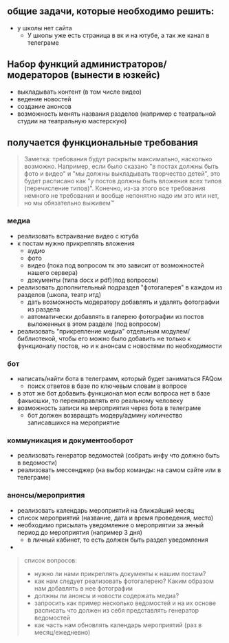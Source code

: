 
## общие задачи, которые необходимо решить:
+ у школы нет сайта
    + У школы уже есть страница в вк и на ютубе, а так же канал в телеграме



## Набор функций администраторов/модераторов (вынести в юзкейс)
+ выкладывать контент (в том числе видео)
+ ведение новостей
+ создание анонсов
+ возможность менять названия разделов (например с театральной студии на театральную мастерскую)


## получается функциональные требования
> Заметка: требования будут раскрыты максимально, насколько возможно. Например, если было сказано "в постах должны быть фото и видео" и "мы должны выкладывать творчество детей", это будет расписано как "у постов должны быть вложения всех типов (перечисление типов)". Конечно, из-за этого все требования немного не требования и вообще непонятно надо им это или нет, но мы обязательно выживем™

### медиа
+ реализовать встраивание видео с ютуба
+ к постам нужно прикреплять вложения 
    + аудио
    + фото
    + видео (пока под вопросом тк это зависит от возможностей нашего сервера)
    + документы (типа docx и pdf)(под вопросом)
+ реализовать дополнительный подраздел "фотогалерея" в каждом из разделов (школа, театр итд)
    + дать возможность модератору добавлять и удалять фотографии из раздела
    + автоматически добавлять в галерею фотографии из постов выложенных в этом разделе (под вопросом)
+ реализовать "прикрепление медиа" отдельным модулем/библиотекой, чтобы его можно было добавить не только к функционалу постов, но и к анонсам с новостями по необходимости


### бот
+ написать/найти бота в телеграмм, который будет заниматься FAQом
    + поиск ответов в базе по ключевым словам в вопросе
+ в этот же бот добавить функционал мол если вопроса нет в базе факьюшки, то перенаправлять его реальному человеку
+ возможность записи на мероприятия через бота в телеграме
    + бот должен возвращать модеру/админу количество записавшихся на мероприятие




### коммуникация и документооборот
+ реализовать генератор ведомостей (собрать инфу что должно быть в ведомости)
+ реализовать мессенджер (на выбор команды: на самом сайте или в телеграме)



### анонсы/мероприятия
+ реализовать календарь мероприятий на ближайший месяц
+ список мероприятий (название, дата и время проведения, место)
+ необходимо присылать уведомление о мероприятии за энный период до мероприятия (например 3 дня)
    + в личный кабинет, то есть должен быть раздел уведомления
+ 


> список вопросов:
> + нужно ли нами прикреплять документы к нашим постам?
> + как нам следует реализовать фотогалерею? Каким образом нам добавлять в нее фотографии
> + должны ли анонсы и новости содержать медиа? 
> + запросить как пример несколько ведомостей и на их основе расписать что должен из себя представлять генератор ведомостей
> + как часть нам обновлять календарь мероприятий (раз в месяц/ежедневно)

